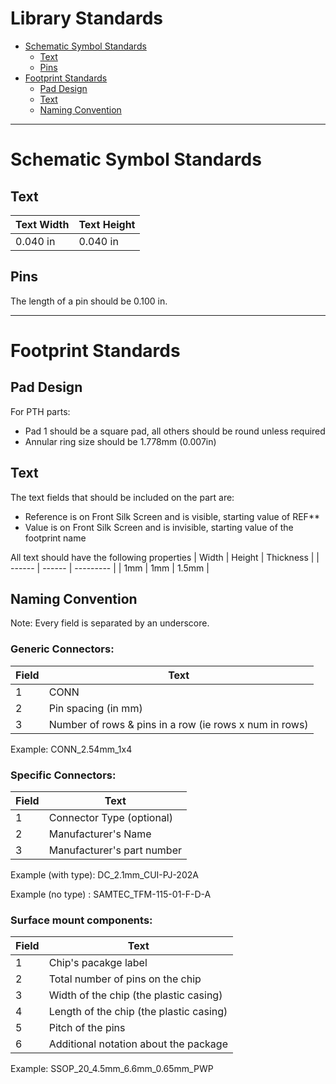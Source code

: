 # Library Standards

* [Schematic Symbol Standards](#schematic-symbol-standards)
  * [Text](#text)
  * [Pins](#text)
* [Footprint Standards](#footprint-standards)
  * [Pad Design](#pad-design)
  * [Text](#text-1)
  * [Naming Convention](#naming-convention)


----------------------------------------------------------------------------

# Schematic Symbol Standards

## Text

| Text Width | Text Height |
| ---------- | ----------- |
| 0.040 in   | 0.040 in    |

## Pins

The length of a pin should be 0.100 in.

----------------------------------------------------------------------------

# Footprint Standards

## Pad Design

For PTH parts:
* Pad 1 should be a square pad, all others should be round unless required
* Annular ring size should be 1.778mm (0.007in)


## Text

The text fields that should be included on the part are:
* Reference is on Front Silk Screen and is visible, starting value of REF**
* Value is on Front Silk Screen and is invisible, starting value of the footprint name

All text should have the following properties
| Width  | Height | Thickness | 
| ------ | ------ | --------- |
| 1mm    | 1mm    | 1.5mm     |


## Naming Convention

Note: Every field is separated by an underscore.

### Generic Connectors:

| Field | Text                                                   |
| ----- | ------------------------------------------------------ |
| 1     | CONN                                                   |
| 2     | Pin spacing (in mm)                                    |
| 3     | Number of rows & pins in a row (ie rows x num in rows) |

Example: CONN_2.54mm_1x4

### Specific Connectors:

| Field | Text                       |
| ----- | -------------------------- |
| 1     | Connector Type (optional)  |
| 2     | Manufacturer's Name        |
| 3     | Manufacturer's part number |

Example (with type): DC_2.1mm_CUI-PJ-202A

Example (no type)  : SAMTEC_TFM-115-01-F-D-A


### Surface mount components:

| Field | Text                                    |
| ----- | --------------------------------------- |
| 1     | Chip's pacakge label                    |
| 2     | Total number of pins on the chip        |
| 3     | Width of the chip (the plastic casing)  |
| 4     | Length of the chip (the plastic casing) |
| 5     | Pitch of the pins                       |
| 6     | Additional notation about the package   |

Example: SSOP_20_4.5mm_6.6mm_0.65mm_PWP
